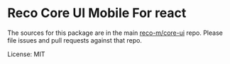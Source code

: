 Reco Core UI Mobile For react
=======

The sources for this package are in the main [reco-m/core-ui](http://src.devops.bitech.cn/framework/reco10.mobile.git) repo. Please file issues and pull requests against that repo.

License: MIT